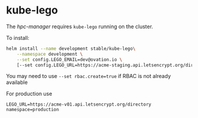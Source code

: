 # kube-lego

The _hpc-manager_ requires `kube-lego` running on the cluster.

To install:
```bash
helm install --name development stable/kube-lego\
    --namespace development \
    --set config.LEGO_EMAIL=dev@ovation.io \
    [--set config.LEGO_URL=https://acme-staging.api.letsencrypt.org/directory] # default
```

You may need to use `--set rbac.create=true` if RBAC is not already available

For production use
```
LEGO_URL=https://acme-v01.api.letsencrypt.org/directory
namespace=production
```
